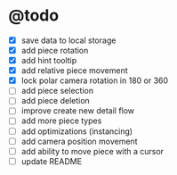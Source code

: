 # @todo

- [x] save data to local storage
- [x] add piece rotation
- [x] add hint tooltip
- [x] add relative piece movement
- [x] lock polar camera rotation in 180 or 360
- [ ] add piece selection
- [ ] add piece deletion
- [ ] improve create new detail flow
- [ ] add more piece types
- [ ] add optimizations (instancing)
- [ ] add camera position movement
- [ ] add ability to move piece with a cursor
- [ ] update README
